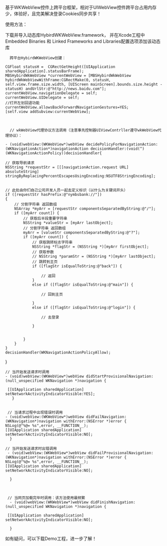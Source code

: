 
 基于WKWebView控件上跨平台框架，相对于UIWebView控件跨平台占用内存少，体验好，且完美解决登录Cookies同步共享！
 
 使用方法：
 
 下载并导入动态库HybirdWKWebView.framework， 并在Xcode工程中 Embedded Binaries 和 Linked Frameworks and Libraries配置选项添加该动态库
 
 
      跨平台HybirdWKWebView创建：
 
    CGFloat statusH =  CGRectGetHeight([UIApplication sharedApplication].statusBarFrame);
    MBSHybirdWkWebView *currentWebView = [MBSHybirdWkWebView hybirdWkWebViewWithFrame:CGRectMake(0, statusH, self.view.frame.size.width, [UIScreen mainScreen].bounds.size.height - statusH) andUrlStr:@"http://news.baidu.com"];
    currentWebView.navigationDelegate = self;
    currentWebView.UIDelegate = self;
    //打开左划回退功能
    currentWebView.allowsBackForwardNavigationGestures=YES;
    [self.view addSubview:currentWebView];
    
 
 
      // wkWebView代理协议方法调用（注意事先控制器UIViewContrller遵守wkWebView代理协议）：
 
    - (void)webView:(WKWebView*)webView decidePolicyForNavigationAction:(WKNavigationAction*)navigationAction decisionHandler:(void(^)(WKNavigationActionPolicy))decisionHandler{
    
    // 获取导航请求
    NSString *requestStr = [[[navigationAction.request URL] absoluteString] stringByReplacingPercentEscapesUsingEncoding:NSUTF8StringEncoding];
    
    
    // 此处由你们自己公司开发人员一起去定义标识（以什么为关键词开头）
    if ([requestStr hasPrefix:@"nymbsbank://"])
    {
        // 分割字符串 返回数组
        NSArray *myArr = [requestStr componentsSeparatedByString:@"/"];
        if ([myArr count]) {
            // 获取后半段重要字符串
            NSString *valueStr = [myArr lastObject];
            // 分割字符串 返回数组
            myArr = [valueStr componentsSeparatedByString:@"?"];
            if ([myArr count]) {
                // 获取跳转标志字符串
                NSString *flagStr = (NSString *)[myArr firstObject];
                // 获取参数
                // NSString *paramStr = (NSString *)[myArr lastObject];
                // 跳转到主页
                if ([flagStr isEqualToString:@"back"]) {
                    
                    // 返回
                }
                else if ([flagStr isEqualToString:@"main"]) {
                    
                    // 回到主页
                    
                }
                else if ([flagStr isEqualToString:@"login"]) {
                    
                    // 去登录
                    
                }
                
                
            }
        }
    }
    decisionHandler(WKNavigationActionPolicyAllow);
    
}


    // 当开始发送请求时调用
    - (void)webView:(WKWebView*)webView didStartProvisionalNavigation:(null_unspecified WKNavigation *)navigation {
    
     [[UIApplication sharedApplication] setNetworkActivityIndicatorVisible:YES];
       }


     // 当请求过程中出现错误时调用
    - (void)webView:(WKWebView*)webView didFailNavigation:(WKNavigation*)navigation withError:(NSError *)error {
    NSLog(@"%@= %s",error, __FUNCTION__);
    [[UIApplication sharedApplication] setNetworkActivityIndicatorVisible:NO];
      }

    // 当开始发送请求时出错调用
     - (void)webView:(WKWebView*)webView didFailProvisionalNavigation:(WKNavigation*)navigation withError:(NSError *)error {
    NSLog(@"%@= %s",error, __FUNCTION__);
    [[UIApplication sharedApplication] setNetworkActivityIndicatorVisible:NO];
    
      }



     // 当网页加载完毕时调用：该方法使用最频繁
      - (void)webView:(WKWebView*)webView didFinishNavigation:(null_unspecified WKNavigation *)navigation {
    
     [[UIApplication sharedApplication] setNetworkActivityIndicatorVisible:NO];
    
      }

如有疑问，可以下载Demo工程，进一步了解！
 
 
 
